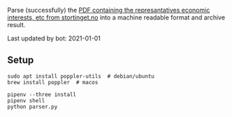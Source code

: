 Parse (successfully) the [PDF containing the represantatives economic interests, etc from stortinget.no](https://www.stortinget.no/no/Stortinget-og-demokratiet/Representantene/Okonomiske-interesser/) into a machine readable format and archive result.

Last updated by bot: 2021-01-01

## Setup
    sudo apt install poppler-utils  # debian/ubuntu
    brew install poppler  # macos

    pipenv --three install
    pipenv shell
    python parser.py
